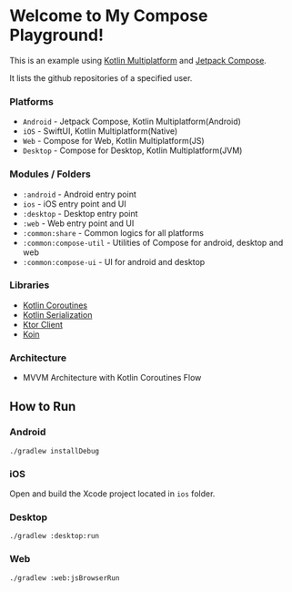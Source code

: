 # Welcome to My Compose Playground!

This is an example using [Kotlin Multiplatform](https://kotlinlang.org/docs/multiplatform.html) and [Jetpack Compose](https://developer.android.com/jetpack/compose?hl=ja).

It lists the github repositories of a specified user.

### Platforms
* `Android` - Jetpack Compose, Kotlin Multiplatform(Android)
* `iOS` - SwiftUI, Kotlin Multiplatform(Native)
* `Web` - Compose for Web, Kotlin Multiplatform(JS)
* `Desktop` - Compose for Desktop, Kotlin Multiplatform(JVM)

### Modules / Folders
* `:android` - Android entry point
* `ios` - iOS entry point and UI
* `:desktop` - Desktop entry point
* `:web` - Web entry point and UI
* `:common:share` - Common logics for all platforms
* `:common:compose-util` - Utilities of Compose for android, desktop and web
* `:common:compose-ui` - UI for android and desktop

### Libraries
* [Kotlin Coroutines](https://github.com/Kotlin/kotlinx.coroutines)
* [Kotlin Serialization](https://github.com/Kotlin/kotlinx.serialization)
* [Ktor Client](https://github.com/ktorio/ktor)
* [Koin](https://github.com/InsertKoinIO/koin)

### Architecture
* MVVM Architecture with Kotlin Coroutines Flow

## How to Run
### Android
```
./gradlew installDebug
```

### iOS
Open and build the Xcode project located in `ios` folder.

### Desktop
```
./gradlew :desktop:run
```

### Web
```
./gradlew :web:jsBrowserRun
```